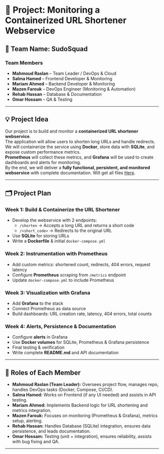 # 📌 Project: Monitoring a Containerized URL Shortener Webservice  

## 👥 Team Name: SudoSquad  

### Team Members
- **Mahmoud Raslan** – Team Leader / DevOps & Cloud  
- **Salma Hamed** – Frontend Developer & Monitoring
- **Mariam Ahmed** – Backend Developer & Monitoring
- **Mazen Farouk** – DevOps Engineer (Monitoring & Automation)  
- **Rehab Hassan** – Database & Documentation  
- **Omar Hossam** – QA & Testing  

---

## 💡 Project Idea
Our project is to build and monitor a **containerized URL shortener webservice**.  
The application will allow users to shorten long URLs and handle redirects. We will containerize the service using **Docker**, store data with **SQLite**, and expose custom performance metrics.  
**Prometheus** will collect these metrics, and **Grafana** will be used to create dashboards and alerts for monitoring.  
By the end, we will deliver a **fully functional, persistent, and monitored webservice** with complete documentation.
Will get all files [Here](https://drive.google.com/drive/u/0/folders/1o8fsaWSIWtQyC2S6PNpufnIceuu74w9_).

---

## 🗂 Project Plan  

### **Week 1: Build & Containerize the URL Shortener**
- Develop the webservice with 2 endpoints:  
  - `/shorten` → Accepts a long URL and returns a short code  
  - `/<short_code>` → Redirects to the original URL  
- Use **SQLite** for storing URLs  
- Write a **Dockerfile** & initial `docker-compose.yml`  

### **Week 2: Instrumentation with Prometheus**
- Add custom metrics: shortened count, redirects, 404 errors, request latency  
- Configure **Prometheus** scraping from `/metrics` endpoint  
- Update `docker-compose.yml` to include Prometheus  

### **Week 3: Visualization with Grafana**
- Add **Grafana** to the stack  
- Connect Prometheus as data source  
- Build dashboards: URL creation rate, latency, 404 errors, total counts  

### **Week 4: Alerts, Persistence & Documentation**
- Configure **alerts** in Grafana  
- Use **Docker volumes** for SQLite, Prometheus & Grafana persistence  
- Final testing & verification  
- Write complete **README.md** and API documentation  

---

## 🎯 Roles of Each Member
- **Mahmoud Raslan (Team Leader):** Oversees project flow, manages repo, handles DevOps tasks (Docker, Compose, CI/CD).  
- **Salma Hamed:** Works on Frontend (if any UI needed) and assists in API testing.  
- **Mariam Ahmed:** Implements Backend logic for URL shortening and metrics integration.  
- **Mazen Farouk:** Focuses on monitoring (Prometheus & Grafana), metrics setup, alerting.  
- **Rehab Hassan:** Handles Database (SQLite) integration, ensures data persistence, and leads documentation.  
- **Omar Hossam:** Testing (unit + integration), ensures reliability, assists with bug fixing and QA.  

---
